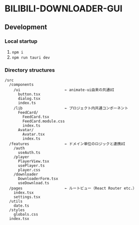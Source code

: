# BILIBILI-DOWNLOADER-GUI

## Development

### Local startup

1. `npm i`
2. `npm run tauri dev`

### Directory structures

```plain text
/src
  /components
    /ui                    ← animate‑ui由来の共通UI
      button.tsx
      dialog.tsx
      index.ts
    /lib                   ← プロジェクト内共通コンポーネント
      FeedCard/
        FeedCard.tsx
        FeedCard.module.css
        index.ts
      Avatar/
        Avatar.tsx
        index.ts
  /features                ← ドメイン単位のロジックと連携UI
    /auth
      useAuth.ts
    /player
      PlayerView.tsx
      usePlayer.ts
      player.css
    /downloader
      DownloaderForm.tsx
      useDownload.ts
  /pages                   ← ルートビュー（React Router etc.）
    index.tsx
    settings.tsx
  /utils
    date.ts
  /styles
    globals.css
  index.tsx
```
